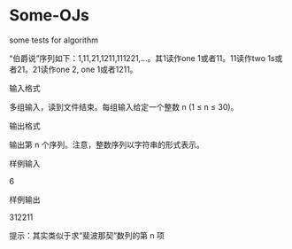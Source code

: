 # Some-OJs
some tests for algorithm

“伯爵说”序列如下：1,11,21,1211,111221,…。其1读作one 1或者11。11读作two 1s或者21。21读作one 2, one 1或者1211。


输入格式

多组输入，读到文件结束。每组输入给定一个整数 n (1 ≤ n ≤ 30)。


输出格式

输出第 n 个序列。注意，整数序列以字符串的形式表示。


样例输入

6


样例输出

312211


提示：其实类似于求“斐波那契”数列的第 n 项
